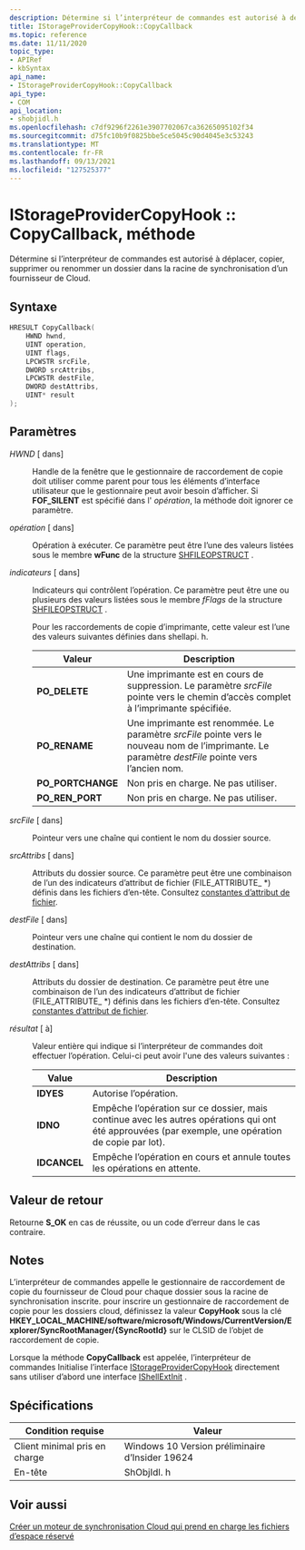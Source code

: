 ```yaml
---
description: Détermine si l’interpréteur de commandes est autorisé à déplacer, copier, supprimer ou renommer un dossier dans la racine de synchronisation d’un fournisseur de Cloud.
title: IStorageProviderCopyHook::CopyCallback
ms.topic: reference
ms.date: 11/11/2020
topic_type:
- APIRef
- kbSyntax
api_name:
- IStorageProviderCopyHook::CopyCallback
api_type:
- COM
api_location:
- shobjidl.h
ms.openlocfilehash: c7df9296f2261e3907702067ca36265095102f34
ms.sourcegitcommit: d75fc10b9f0825bbe5ce5045c90d4045e3c53243
ms.translationtype: MT
ms.contentlocale: fr-FR
ms.lasthandoff: 09/13/2021
ms.locfileid: "127525377"
---
```

# <a name="istorageprovidercopyhookcopycallback-method"></a>IStorageProviderCopyHook :: CopyCallback, méthode

Détermine si l’interpréteur de commandes est autorisé à déplacer, copier, supprimer ou renommer un dossier dans la racine de synchronisation d’un fournisseur de Cloud.

## <a name="syntax"></a>Syntaxe

```C++
HRESULT CopyCallback( 
    HWND hwnd,
    UINT operation,
    UINT flags,
    LPCWSTR srcFile,
    DWORD srcAttribs,
    LPCWSTR destFile,
    DWORD destAttribs,
    UINT* result
);
```

## <a name="parameters"></a>Paramètres

<dl> <dt>

*HWND* \[ dans\]
</dt> <dd>

Handle de la fenêtre que le gestionnaire de raccordement de copie doit utiliser comme parent pour tous les éléments d’interface utilisateur que le gestionnaire peut avoir besoin d’afficher. Si **FOF_SILENT** est spécifié dans l' *opération*, la méthode doit ignorer ce paramètre.

</dd> </dl>

<dl> <dt>

*opération* \[ dans\]
</dt> <dd>

Opération à exécuter. Ce paramètre peut être l’une des valeurs listées sous le membre **wFunc** de la structure [SHFILEOPSTRUCT](/windows/win32/api/shellapi/ns-shellapi-shfileopstructa) .

</dd> </dl>

<dl> <dt>

*indicateurs* \[ dans\]
</dt> <dd>

Indicateurs qui contrôlent l’opération. Ce paramètre peut être une ou plusieurs des valeurs listées sous le membre *fFlags* de la structure [SHFILEOPSTRUCT](/windows/desktop/api/shellapi/ns-shellapi-shfileopstructa) .

Pour les raccordements de copie d’imprimante, cette valeur est l’une des valeurs suivantes définies dans shellapi. h.

| Valeur       | Description |
|-------------|------------|
|  **PO_DELETE**      | Une imprimante est en cours de suppression. Le paramètre *srcFile* pointe vers le chemin d’accès complet à l’imprimante spécifiée.           |
|  **PO_RENAME**       | Une imprimante est renommée. Le paramètre *srcFile* pointe vers le nouveau nom de l’imprimante. Le paramètre *destFile* pointe vers l’ancien nom.           |
| **PO_PORTCHANGE**    | Non pris en charge. Ne pas utiliser.          |
| **PO_REN_PORT**    | Non pris en charge. Ne pas utiliser.           |

</dd> </dl>

<dl> <dt>

*srcFile* \[ dans\]
</dt> <dd>

Pointeur vers une chaîne qui contient le nom du dossier source.

</dd> </dl>

*srcAttribs* \[ dans\]
</dt> <dd>

Attributs du dossier source. Ce paramètre peut être une combinaison de l’un des indicateurs d’attribut de fichier (FILE_ATTRIBUTE_ *) définis dans les fichiers d’en-tête. Consultez [constantes d’attribut de fichier](../fileio/file-attribute-constants.md).

</dd> </dl>

*destFile* \[ dans\]
</dt> <dd>

Pointeur vers une chaîne qui contient le nom du dossier de destination.

</dd> </dl>

*destAttribs* \[ dans\]
</dt> <dd>

Attributs du dossier de destination. Ce paramètre peut être une combinaison de l’un des indicateurs d’attribut de fichier (FILE_ATTRIBUTE_ *) définis dans les fichiers d’en-tête. Consultez [constantes d’attribut de fichier](../fileio/file-attribute-constants.md).

</dd> </dl>

*résultat* \[ à\]
</dt> <dd>

Valeur entière qui indique si l’interpréteur de commandes doit effectuer l’opération. Celui-ci peut avoir l'une des valeurs suivantes :

| Value       | Description |
|-------------|------------|
| **IDYES**       | Autorise l’opération.           |
| **IDNO**        | Empêche l’opération sur ce dossier, mais continue avec les autres opérations qui ont été approuvées (par exemple, une opération de copie par lot).           |
| **IDCANCEL**    | Empêche l’opération en cours et annule toutes les opérations en attente.           |


</dd> </dl>


## <a name="return-value"></a>Valeur de retour

Retourne **S_OK** en cas de réussite, ou un code d’erreur dans le cas contraire.

## <a name="remarks"></a>Notes

L’interpréteur de commandes appelle le gestionnaire de raccordement de copie du fournisseur de Cloud pour chaque dossier sous la racine de synchronisation inscrite. pour inscrire un gestionnaire de raccordement de copie pour les dossiers cloud, définissez la valeur **CopyHook** sous la clé **HKEY_LOCAL_MACHINE/software/microsoft/Windows/CurrentVersion/Explorer/SyncRootManager/{SyncRootId}** sur le CLSID de l’objet de raccordement de copie.

Lorsque la méthode **CopyCallback** est appelée, l’interpréteur de commandes Initialise l’interface [IStorageProviderCopyHook](nn-shobjidl-istorageprovidercopyhook.md) directement sans utiliser d’abord une interface [IShellExtInit](/windows/win32/api/shobjidl_core/nn-shobjidl_core-ishellextinit) .

## <a name="requirements"></a>Spécifications

| Condition requise | Valeur |
|-------------------------------------|-----------------------------------------------------------------------------------------|
| Client minimal pris en charge | Windows 10 Version préliminaire d’Insider 19624                                |
| En-tête                   | ShObjIdl. h   |

## <a name="see-also"></a>Voir aussi

[Créer un moteur de synchronisation Cloud qui prend en charge les fichiers d’espace réservé](../cfapi/build-a-cloud-file-sync-engine.md)